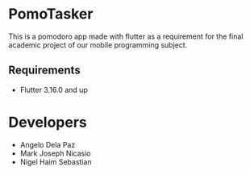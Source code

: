 # PomoTasker
This is a pomodoro app made with flutter as a requirement for the final academic project of our mobile programming subject. 

## Requirements
- Flutter 3.16.0 and up

# Developers 
- Angelo Dela Paz
- Mark Joseph Nicasio
- Nigel Haim Sebastian
